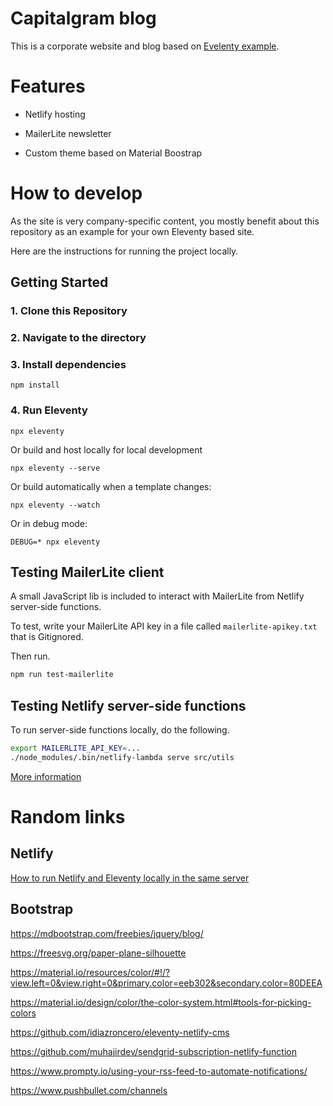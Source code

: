 # Capitalgram blog

This is a corporate website and blog based on [Evelenty example](https://github.com/11ty/eleventy-base-blog).

# Features 

* Netlify hosting

* MailerLite newsletter

* Custom theme based on Material Boostrap

# How to develop

As the site is very company-specific content, you mostly benefit about this repository
as an example for your own Eleventy based site.

Here are the instructions for running the project locally.

## Getting Started

### 1. Clone this Repository

### 2. Navigate to the directory

### 3. Install dependencies

```
npm install
```

### 4. Run Eleventy

```
npx eleventy
```

Or build and host locally for local development
```
npx eleventy --serve
```

Or build automatically when a template changes:
```
npx eleventy --watch
```

Or in debug mode:
```
DEBUG=* npx eleventy
```

## Testing MailerLite client

A small JavaScript lib is included to interact with MailerLite from Netlify server-side functions.

To test, write your MailerLite API key in a file called `mailerlite-apikey.txt` that is Gitignored.

Then run.

```sh
npm run test-mailerlite
```

## Testing Netlify server-side functions

To run server-side functions locally, do the following.

```sh
export MAILERLITE_API_KEY=...
./node_modules/.bin/netlify-lambda serve src/utils 
```    

[More information](https://www.npmjs.com/package/netlify-lambda)

# Random links

## Netlify

[How to run Netlify and Eleventy locally in the same server](https://github.com/philhawksworth/eleventyone)

## Bootstrap

https://mdbootstrap.com/freebies/jquery/blog/

https://freesvg.org/paper-plane-silhouette

https://material.io/resources/color/#!/?view.left=0&view.right=0&primary.color=eeb302&secondary.color=80DEEA

https://material.io/design/color/the-color-system.html#tools-for-picking-colors

https://github.com/idiazroncero/eleventy-netlify-cms

https://github.com/muhajirdev/sendgrid-subscription-netlify-function


https://www.prompty.io/using-your-rss-feed-to-automate-notifications/

https://www.pushbullet.com/channels


